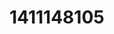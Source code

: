 # 1411148105
<!DOCTYPE html>
<html>
<head>
<title>Web AR Example</title>
<script
src="https://aframe.io/releases/1.2.0/aframe.min.js"></script>
<script src="https://cdn.jsdelivr.net/gh/AR-js-
org/AR.js/aframe/build/aframe-ar.js"></script>
</head>
<body>
<a-scene embedded arjs="sourceType: webcam;">
<a-marker preset="hiro">
    <a-box position="-1 1 -3" rotation="0 50 0" width="3" height="2" color="#FCC0C7"></a-box>
    <a-sphere position="0 2 -6" radius="2.25" color="#A5BFAF"></a-sphere>
    <a-cylinder position="1 2 -3" radius="0.5" height="3" color="#4EBC97"></a-cylinder>
    <a-plane position="0 0 -4" rotation="-90 0 0" width="4" height="4" color="#DFC1BF"></a-plane>
    <a-sky color="#00000"></a-sky>
</a-marker>
<a-entity camera></a-entity>
</a-scene>
</body>
</html>
